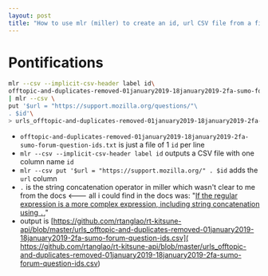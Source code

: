 ```yaml
---
layout: post
title: "How to use mlr (miller) to create an id, url CSV file from a file of ids by concatenating 'support.mozilla.org/questions/' to the id"
---
```


# Pontifications

```bash
mlr --csv --implicit-csv-header label id\
offtopic-and-duplicates-removed-01january2019-18january2019-2fa-sumo-forum-question-ids.txt\
| mlr --csv \
put '$url = "https://support.mozilla.org/questions/"\
. $id'\
> urls_offtopic-and-duplicates-removed-01january2019-18january2019-2fa-sumo-forum-question-ids.csv 
```

* ```offtopic-and-duplicates-removed-01january2019-18january2019-2fa-sumo-forum-question-ids.txt``` is just a file of 1 `id` per line
* ```mlr --csv --implicit-csv-header label id``` outputs a CSV file with one column name ```id```
* ```mlr --csv put '$url = "https://support.mozilla.org/" . $id``` adds the ```url``` column
* `.` is the string concatenation operator in miller which wasn't clear to me from the docs <--- all i could find in the docs was: "[If the regular expression is a more complex
  expression, including string concatenation using `.`,](http://johnkerl.org/miller/doc/reference.html#String_literals)"
* output is [https://github.com/rtanglao/rt-kitsune-api/blob/master/urls_offtopic-and-duplicates-removed-01january2019-18january2019-2fa-sumo-forum-question-ids.csv]( https://github.com/rtanglao/rt-kitsune-api/blob/master/urls_offtopic-and-duplicates-removed-01january2019-18january2019-2fa-sumo-forum-question-ids.csv)
